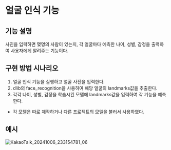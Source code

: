 # 얼굴 인식 기능

## 기능 설명

사진을 입력하면 몇명의 사람이 있는지, 각 얼굴마다 예측한 나이, 성별, 감정을 출력하여 사용자에게 알려주는 기능이다.

## 구현 방법 시나리오

1. 얼굴 인식 기능을 실행하고 얼굴 사진을 입력한다.
2. dlib의 face_recognition을 사용하여 해당 얼굴의 landmarks값을 추출한다.
3. 각각 나이, 성별, 감정을 학습시킨 모델에 landmarks값을 입력하여 각 기능을 예측한다.

- 각 모델은 따로 제작하거나 다른 프로젝트의 모델을 불러서 사용하였다.

## 예시
![KakaoTalk_20241006_233154781_06](https://github.com/user-attachments/assets/a0c4e86d-2a90-43fb-9917-12366034385a)
